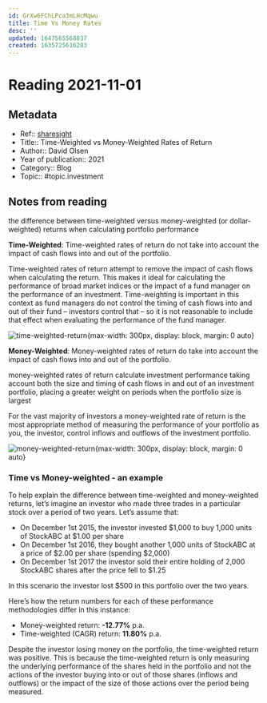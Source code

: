 ```yaml
---
id: GrXw6FChLPca3mLHcMqwu
title: Time Vs Money Rates
desc: ''
updated: 1647565568837
created: 1635725616283
---
```

# Reading 2021-11-01

## Metadata

- Ref:: [sharesight](https://www.sharesight.com/blog/time-weighted-vs-money-weighted-rates-of-return/)
- Title:: Time-Weighted vs Money-Weighted Rates of Return
- Author:: David Olsen
- Year of publication:: 2021
- Category:: Blog
- Topic:: #topic.investment

## Notes from reading

the difference between time-weighted versus money-weighted (or dollar-weighted) returns when calculating portfolio performance

**Time-Weighted**: Time-weighted rates of return do not take into account the impact of cash flows into and out of the portfolio.

Time-weighted rates of return attempt to remove the impact of cash flows when calculating the return. This makes it ideal for calculating the performance of broad market indices or the impact of a fund manager on the performance of an investment. Time-weighting is important in this context as fund managers do not control the timing of cash flows into and out of their fund – investors control that – so it is not reasonable to include that effect when evaluating the performance of the fund manager.

![time-weighted-return](https://images.ctfassets.net/91sm3pewxzag/1p7flX9eTO4EsoUwKcasys/05c2642c27acd44414298dbc765029ad/sharesight_time-weighted-return.png){max-width: 300px, display: block, margin: 0 auto}

**Money-Weighted**: Money-weighted rates of return do take into account the impact of cash flows into and out of the portfolio.

 money-weighted rates of return calculate investment performance taking account both the size and timing of cash flows in and out of an investment portfolio, placing a greater weight on periods when the portfolio size is largest

 For the vast majority of investors a money-weighted rate of return is the most appropriate method of measuring the performance of your portfolio as you, the investor, control inflows and outflows of the investment portfolio.

 ![money-weighted-return](https://images.ctfassets.net/91sm3pewxzag/5FjMegWtVK6QIQ8eSSIKU4/68f0e94dfc273c41abe67fedcec9abf0/sharesight_money-weighted-return.png){max-width: 300px, display: block, margin: 0 auto}

### Time vs Money-weighted - an example

To help explain the difference between time-weighted and money-weighted returns, let’s imagine an investor who made three trades in a particular stock over a period of two years. Let’s assume that:

- On December 1st 2015, the investor invested $1,000 to buy 1,000 units of StockABC at $1.00 per share
- On December 1st 2016, they bought another 1,000 units of StockABC at a price of $2.00 per share (spending $2,000)
- On December 1st 2017 the investor sold their entire holding of 2,000 StockABC shares after the price fell to $1.25

In this scenario the investor lost $500 in this portfolio over the two years.

Here’s how the return numbers for each of these performance methodologies differ in this instance:
- Money-weighted return: **-12.77%** p.a.
- Time-weighted (CAGR) return: **11.80%** p.a.

Despite the investor losing money on the portfolio, the time-weighted return was positive. This is because the time-weighted return is only measuring the underlying performance of the shares held in the portfolio and not the actions of the investor buying into or out of those shares (inflows and outflows) or the impact of the size of those actions over the period being measured.
